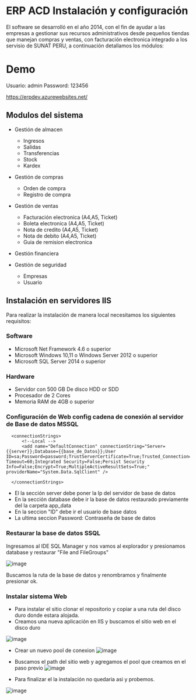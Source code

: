 # ERP ACD Instalación y configuración

El software se desarrolló  en el año 2014, con el fin de ayudar a las empresas a gestionar sus recursos administrativos desde pequeños tiendas que manejan compras y ventas, con facturación electronica integrado a los servisio de SUNAT PERU, a continuación detallamos los módulos: 

# Demo 

Usuario: admin
Password: 123456

https://erpdev.azurewebsites.net/

## Modulos del sistema
- Gestión de almacen
   - Ingresos
   - Salidas
   - Transferencias
   - Stock
   - Kardex
   
- Gestión de compras
  - Orden de compra
  - Registro de compra
- Gestión de ventas
  - Facturación electronica (A4,A5, Ticket)
  - Boleta electronica (A4,A5, Ticket)
  - Nota de credito (A4,A5, Ticket)
  - Nota de debíto (A4,A5, Ticket)
  - Guia de remision electronica
- Gestión financiera
- Gestión de seguridad
  - Empresas
  - Usuario


## Instalación en servidores IIS
Para realizar la instalación de manera local necesitamos los siguientes requisitos:

### Software
- Microsoft Net Framework 4.6 o superior
- Microsoft Windows 10,11 o Windows Server 2012 o superior
- Microsoft SQL Server 2014 o superior

### Hardware
- Servidor con 500 GB De disco HDD or SDD
- Procesador de 2 Cores
- Memoria RAM de 4GB o superior


### Configuración de Web config cadena de conexión al servidor de Base de datos MSSQL

```
  <connectionStrings>
	  <!--Local -->
	  <add name="DefaultConnection" connectionString="Server={{server}};Database={{base_de_Datos}};User ID=sa;Password=password;TrustServerCertificate=True;Trusted_Connection=False;Connection Timeout=60;Integrated Security=False;Persist Security Info=False;Encrypt=True;MultipleActiveResultSets=True;" providerName="System.Data.SqlClient" />
	
  </connectionStrings>
```

- El la sección server debe poner la Ip del servidor de base de datos
- En la sección database debe ir la base de datos restaurado previamente del la carpeta app_data
- En la seccion  "ID" debe ir el usuario de base datos
- La ultima seccion Password: Contraseña de base de datos


### Restaurar la base de datos SSQL

Ingresamos al IDE SQL Manager y nos vamos al explorador y presionamos database y restaurar "File and FileGroups"  

![image](https://user-images.githubusercontent.com/15756971/226461084-333e066b-51e5-4fe7-994d-28ac2199afc1.png)

Buscamos la ruta de la base de datos y renombramos y finalmente presionar ok.

### Instalar sistema Web
- Para instalar el sitio clonar el repositorio y copiar a una ruta del disco duro donde estara alojada.
- Creamos una nueva aplicación en IIS y buscamos el sitio web en el disco duro 

![image](https://user-images.githubusercontent.com/15756971/226465482-ae72a7f5-f768-4f3e-ba7c-9f247ffc1b92.png)

- Crear un nuevo pool de conexion
![image](https://user-images.githubusercontent.com/15756971/226465775-24acfdeb-48df-4172-874f-26fc3d633c48.png)

- Buscamos el path del sitio web y agregamos el pool que creamos en el paso previo
![image](https://user-images.githubusercontent.com/15756971/226466208-6546ab73-46fd-43d8-9d28-439bcc9fdd0f.png)

- Para finalizar el la instalación no quedaria asi y probemos.

![image](https://user-images.githubusercontent.com/15756971/226466489-2928494a-45bf-46ae-bf6c-bde0c113a530.png)




